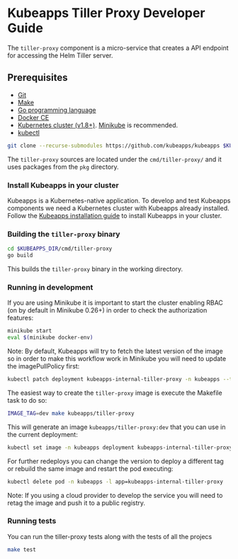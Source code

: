 # Kubeapps Tiller Proxy Developer Guide

The `tiller-proxy` component is a micro-service that creates a API endpoint for accessing the Helm Tiller server.

## Prerequisites

- [Git](https://git-scm.com/)
- [Make](https://www.gnu.org/software/make/)
- [Go programming language](https://golang.org/dl/)
- [Docker CE](https://www.docker.com/community-edition)
- [Kubernetes cluster (v1.8+)](https://kubernetes.io/docs/setup/pick-right-solution/). [Minikube](https://github.com/kubernetes/minikbue) is recommended.
- [kubectl](https://kubernetes.io/docs/tasks/tools/install-kubectl/)

```bash
git clone --recurse-submodules https://github.com/kubeapps/kubeapps $KUBEAPPS_DIR
```

The `tiller-proxy` sources are located under the `cmd/tiller-proxy/` and it uses packages from the `pkg` directory.

### Install Kubeapps in your cluster

Kubeapps is a Kubernetes-native application. To develop and test Kubeapps components we need a Kubernetes cluster with Kubeapps already installed. Follow the [Kubeapps installation guide](../../chart/kubeapps/README.md) to install Kubeapps in your cluster.

### Building the `tiller-proxy` binary

```bash
cd $KUBEAPPS_DIR/cmd/tiller-proxy
go build
```

This builds the `tiller-proxy` binary in the working directory.

### Running in development

If you are using Minikube it is important to start the cluster enabling RBAC (on by default in Minikube 0.26+) in order to check the authorization features:

```bash
minikube start
eval $(minikube docker-env)
```

Note: By default, Kubeapps will try to fetch the latest version of the image so in order to make this workflow work in Minikube you will need to update the imagePullPolicy first:

```bash
kubectl patch deployment kubeapps-internal-tiller-proxy -n kubeapps --type=json -p='[{"op": "replace", "path": "/spec/template/spec/containers/0/imagePullPolicy", "value": "IfNotPresent"}]'
```

The easiest way to create the `tiller-proxy` image is execute the Makefile task to do so:

```bash
IMAGE_TAG=dev make kubeapps/tiller-proxy
```

This will generate an image `kubeapps/tiller-proxy:dev` that you can use in the current deployment:

```bash
kubectl set image -n kubeapps deployment kubeapps-internal-tiller-proxy proxy=kubeapps/tiller-proxy:dev
```

For further redeploys you can change the version to deploy a different tag or rebuild the same image and restart the pod executing:

```bash
kubectl delete pod -n kubeapps -l app=kubeapps-internal-tiller-proxy
```

Note: If you using a cloud provider to develop the service you will need to retag the image and push it to a public registry.

### Running tests

You can run the tiller-proxy tests along with the tests of all the projecs

```bash
make test
```

